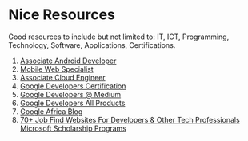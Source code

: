 # Nice Resources
Good resources to include but not limited to: IT, ICT, Programming, Technology, Software, Applications, Certifications.

1. <a href="https://developers.google.com/training/certification/associate-android-developer/">Associate Android Developer</a>
2. <a href="https://developers.google.com/training/certification/mobile-web-specialist/">Mobile Web Specialist</a>
3. <a href="https://cloud.google.com/certification/cloud-engineer">Associate Cloud Engineer</a>
4. <a href="https://developers.google.com/training/certification/">Google Developers Certification</a>
5. <a href="https://medium.com/google-developers">Google Developers @ Medium</a>
6. <a href="https://developers.google.com/products/">Google Developers All Products</a>
7. <a href="https://africa.googleblog.com/">Google Africa Blog</a>
8. <a href="https://medium.com/@traversymedia/70-job-find-websites-for-developers-other-tech-professionals-34cdb45518be">70+ Job Find Websites For Developers & Other Tech Professionals</a>
<a href="https://careers.microsoft.com/students/us/en/usscholarshipprogram">Microsoft Scholarship Programs</a>
<a></a>
<a></a>

